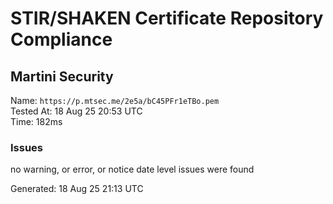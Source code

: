 # STIR/SHAKEN Certificate Repository Compliance

## Martini Security

Name: `https://p.mtsec.me/2e5a/bC45PFr1eTBo.pem`\
Tested At: 18 Aug 25 20:53 UTC\
Time: 182ms

### Issues

no warning, or error, or notice date level issues were found

Generated: 18 Aug 25 21:13 UTC